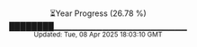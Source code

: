 <p align="center">
⏳Year Progress (26.78 %)<br>
████████▁▁▁▁▁▁▁▁▁▁▁▁▁▁▁▁▁▁▁▁▁▁ <br>
<sub>Updated: Tue, 08 Apr 2025 18:03:10 GMT</sub>
</p>

